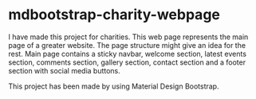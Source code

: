 # mdbootstrap-charity-webpage

I have made this project for charities. This web page represents the main page of a greater website. The page structure might give an idea for the rest. Main page contains a sticky navbar, welcome section, latest events section, comments section, gallery section, contact section and a footer section with social media buttons.

This project has been made by using Material Design Bootstrap.
